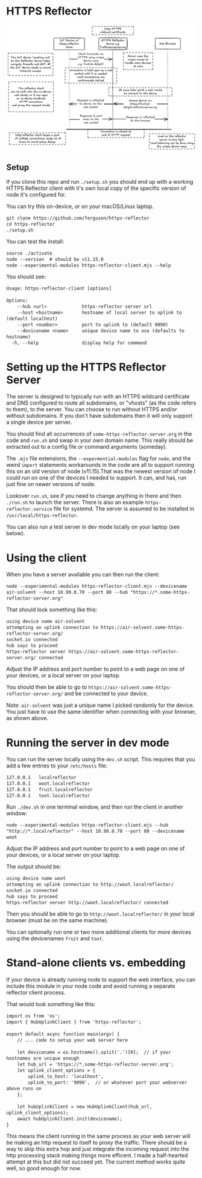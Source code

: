 # HTTPS Reflector

![Basic architecture diagram showing how the HTTPS Redirector server and client interact.](HTTPS-Reflector-20250426.png)

## Setup

If you clone this repo and run `./setup.sh` you should end up with a
working HTTPS Reflector client with it's own local copy of the
specific version of node it's configured for.

You can try this on-device, or on your macOS/Linux laptop.

```
git clone https://github.com/ferguson/https-reflector
cd https-reflector
./setup.sh
```

You can test the install:

```
source ./activate
node --version  # should be v11.15.0
node --experimental-modules https-reflector-client.mjs --help
```

You should see:
```
Usage: https-reflector-client [options]

Options:
    --hub <url>             https-reflector server url
    --host <hostname>       hostname of local server to uplink to (default localhost)
    --port <number>         port to uplink to (default 9090)
    --devicename <name>     unique device name to use (defaults to hostname)
  -h, --help                display help for command
```

# Setting up the HTTPS Reflector Server

The server is designed to typically run with an HTTPS wildcard
certificate and DNS configured to route all subdomains, or "vhosts"
(as the code refers to them), to the server. You can choose to run
without HTTPS and/or without subdomains. If you don't have subdomains
then it will only support a single device per server.

You should find all occurrences of `some-https-reflector-server.org`
in the code and `run.sh` and swap in your own domain name. This really
should be extracted out to a config file or command arguments
(someday).

The `.mjs` file extensions, the `--expermential-modules` flag for
`node`, and the weird `import` statements workarounds in the code are
all to support running this on an old version of node (v11.15).That
was the newest version of node I could run on one of the devices I
needed to support. It can, and has, run just fine on newer versions of
node.

Lookover `run.sh`, see if you need to change anything in there and
then `./run.sh` to launch the server. There is also an example
`https-reflector.service` file for systemd. The server is
assumed to be installed in `/usr/local/https-reflector`.

You can also run a test server in dev mode locally on your laptop (see below).

# Using the client

When you have a server available you can then run the client:

```
node --experimental-modules https-reflector-client.mjs --devicename air-solvent --host 10.99.0.70 --port 80 --hub "https://*.some-https-reflector-server.org"
```

That should look something like this:
```
using device name air-solvent
attempting an uplink connection to https://air-solvent.some-https-reflector-server.org/
socket.io connected
hub says to proceed
https-reflector server https://air-solvent.some-https-reflector-server.org/ connected
```

Adjust the IP address and port number to point to a web page
on one of your devices, or a local server on your laptop.

You should then be able to go to `https://air-solvent.some-https-reflector-server.org/`
and be connected to your device.

Note: `air-solvent` was just a unique name I picked randomly for the
device. You just have to use the same identifier when connecting with
your browser, as shown above.

# Running the server in dev mode

You can run the server locally using the `dev.sh` script. This
requires that you add a few entries to your `/etc/hosts` file:

```
127.0.0.1	localreflector
127.0.0.1	woot.localreflector
127.0.0.1	fruit.localreflector
127.0.0.1	toot.localreflector
```

Run `./dev.sh` in one terminal window, and then run the client in another window:

```
node --experimental-modules https-reflector-client.mjs --hub "http://*.localreflector" --host 10.99.0.70 --port 80 --devicename woot
```

Adjust the IP address and port number to point to a web page
on one of your devices, or a local server on your laptop.

The output should be:
```
using device name woot
attempting an uplink connection to http://woot.localreflector/
socket.io connected
hub says to proceed
https-reflector server http://woot.localreflector/ connected
```

Then you should be able to go to `http://woot.localreflector/` in your
local browser (must be on the same machine).

You can optionally run one or two more additional clients
for more devices using the devicenames `fruit` and `toot`.

# Stand-alone clients vs. embedding

If your device is already running node to support the web interface,
you can include this module in your node code and avoid running a
separate reflector client process.

That would look something like this:
```
import os from 'os';
import { HubUplinkClient } from 'https-reflector';

export default async function main(argv) {
    // ... code to setup your web server here

    let devicename = os.hostname().split('.')[0];  // if your hostnames are unique enough
    let hub_url = 'https://*.some-https-reflector-server.org';
    let uplink_client_options = {
        uplink_to_host: 'localhost',
        uplink_to_port: '9090',  // or whatever port your webserver above runs on
    };

    let hubUplinkClient = new HubUplinkClient(hub_url, uplink_client_options);
    await hubUplinkClient.init(devicename);
}
```

This means the client running in the same process as your web server
will be making an http request to itself to proxy the traffic. There
should be a way to skip this extra hop and just integrate the incoming
request into the http processing stack making things more efficent. I
made a half-hearted attempt at this but did not succeed yet. The
current method works quite well, so good enough for now.

